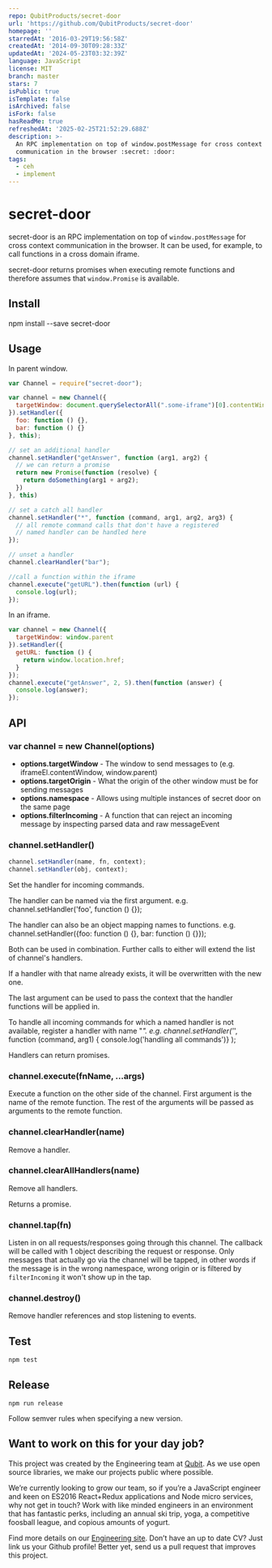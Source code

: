 ```yaml
---
repo: QubitProducts/secret-door
url: 'https://github.com/QubitProducts/secret-door'
homepage: ''
starredAt: '2016-03-29T19:56:58Z'
createdAt: '2014-09-30T09:28:33Z'
updatedAt: '2024-05-23T03:32:39Z'
language: JavaScript
license: MIT
branch: master
stars: 7
isPublic: true
isTemplate: false
isArchived: false
isFork: false
hasReadMe: true
refreshedAt: '2025-02-25T21:52:29.688Z'
description: >-
  An RPC implementation on top of window.postMessage for cross context
  communication in the browser :secret: :door:
tags:
  - ceh
  - implement
---
```


# secret-door

secret-door is an RPC implementation on top of `window.postMessage` for cross context communication in the browser. It can be used, for example, to call functions in a cross domain iframe.

secret-door returns promises when executing remote functions and therefore assumes that `window.Promise` is available.



## Install

npm install --save secret-door



## Usage

In parent window.

```js
var Channel = require("secret-door");

var channel = new Channel({
  targetWindow: document.querySelectorAll(".some-iframe")[0].contentWindow
}).setHandler({
  foo: function () {},
  bar: function () {}
}, this);

// set an additional handler
channel.setHandler("getAnswer", function (arg1, arg2) {
  // we can return a promise
  return new Promise(function (resolve) {
    return doSomething(arg1 + arg2);
  })
}, this)

// set a catch all handler
channel.setHandler("*", function (command, arg1, arg2, arg3) {
  // all remote command calls that don't have a registered
  // named handler can be handled here
});

// unset a handler
channel.clearHandler("bar");

//call a function within the iframe
channel.execute("getURL").then(function (url) {
  console.log(url);
});
```

In an iframe.

```js
var channel = new Channel({
  targetWindow: window.parent
}).setHandler({
  getURL: function () {
    return window.location.href;
  }
});
channel.execute("getAnswer", 2, 5).then(function (answer) {
  console.log(answer);
});
```


## API


### var channel = new Channel(options)

* **options.targetWindow** - The window to send messages to (e.g. iframeEl.contentWindow, window.parent)
* **options.targetOrigin** - What the origin of the other window must be for sending messages
* **options.namespace** - Allows using multiple instances of secret door on the same page
* **options.filterIncoming** - A function that can reject an incoming message by inspecting parsed data and raw messageEvent


### channel.setHandler()

```js
channel.setHandler(name, fn, context);
channel.setHandler(obj, context);
```

Set the handler for incoming commands.

The handler can be named via the first argument.
e.g. channel.setHandler('foo', function () {});

The handler can also be an object mapping names to functions.
e.g. channel.setHandler({foo: function () {}, bar: function () {}});

Both can be used in combination. Further calls to either will extend the list of channel's handlers.

If a handler with that name already exists, it will be overwritten with the new one.

The last argument can be used to pass the context that the handler functions will be applied in.

To handle all incoming commands for which a named handler is not available, register a handler with name "*".
e.g. channel.setHandler('*', function (command, arg1) { console.log('handling all commands')} );

Handlers can return promises.


### channel.execute(fnName, ...args)

Execute a function on the other side of the channel. First argument is the name of the remote function. The rest of the arguments will be passed as arguments to the remote function.


### channel.clearHandler(name)

Remove a handler.


### channel.clearAllHandlers(name)

Remove all handlers.

Returns a promise.


### channel.tap(fn)

Listen in on all requests/responses going through this channel. The callback will be called with 1 object describing the request or response. Only messages that actually go via the channel will be tapped, in other words if the message is in the wrong namespace, wrong origin or is filtered by `filterIncoming` it won't show up in the tap.


### channel.destroy()

Remove handler references and stop listening to events.



## Test

```
npm test
```

## Release

```
npm run release
```

Follow semver rules when specifying a new version.

## Want to work on this for your day job?

This project was created by the Engineering team at [Qubit](http://www.qubit.com). As we use open source libraries, we make our projects public where possible.

We’re currently looking to grow our team, so if you’re a JavaScript engineer and keen on ES2016 React+Redux applications and Node micro services, why not get in touch? Work with like minded engineers in an environment that has fantastic perks, including an annual ski trip, yoga, a competitive foosball league, and copious amounts of yogurt.

Find more details on our [Engineering site](https://eng.qubit.com). Don’t have an up to date CV? Just link us your Github profile! Better yet, send us a pull request that improves this project.

